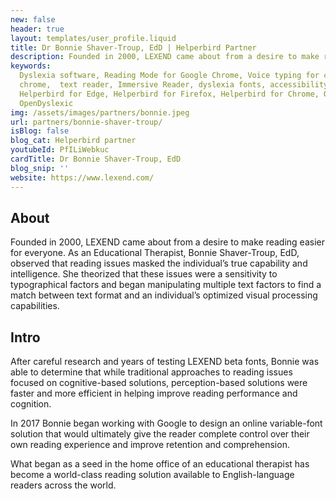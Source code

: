 ```yaml
---
new: false
header: true
layout: templates/user_profile.liquid
title: Dr Bonnie Shaver-Troup, EdD | Helperbird Partner
description: Founded in 2000, LEXEND came about from a desire to make reading easier for everyone. As an Educational Therapist, Bonnie Shaver-Troup, EdD, observed that reading issues masked the individual’s true capability and intelligence. 
keywords:
  Dyslexia software, Reading Mode for Google Chrome, Voice typing for chrome, Text to speech for
  chrome,  text reader, Immersive Reader, dyslexia fonts, accessibility software, dyslexia software,
  Helperbird for Edge, Helperbird for Firefox, Helperbird for Chrome, Opendyslexic for Chrome,
  OpenDyslexic
img: /assets/images/partners/bonnie.jpeg
url: partners/bonnie-shaver-troup/
isBlog: false
blog_cat: Helperbird partner
youtubeId: PfILiWebkuc
cardTitle: Dr Bonnie Shaver-Troup, EdD
blog_snip: ''
website: https://www.lexend.com/
---
```


## About

Founded in 2000, LEXEND came about from a desire to make reading easier for everyone. As an Educational Therapist, Bonnie Shaver-Troup, EdD, observed that reading issues masked the individual’s true capability and intelligence. She theorized that these issues were a sensitivity to typographical factors and began manipulating multiple text factors to find a match between text format and an individual’s optimized visual processing capabilities.





## Intro

After careful research and years of testing LEXEND beta fonts, Bonnie was able to determine that while traditional approaches to reading issues focused on cognitive-based solutions, perception-based solutions were faster and more efficient in helping improve reading performance and cognition.

In 2017 Bonnie began working with Google to design an online variable-font solution that would ultimately give the reader complete control over their own reading experience and improve retention and comprehension.

What began as a seed in the home office of an educational therapist has become a world-class reading solution available to English-language readers across the world.


